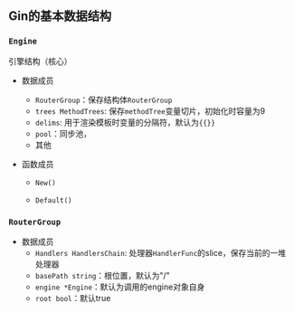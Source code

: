 ## Gin的基本数据结构

### `Engine`
引擎结构（核心）
- 数据成员
    - `RouterGroup`：保存结构体`RouterGroup`
    - `trees MethodTrees`: 保存`methodTree`变量切片，初始化时容量为9
    - `delims`: 用于渲染模板时变量的分隔符，默认为`{{}}`
    - `pool`：同步池，
    - 其他

- 函数成员
    - `New()`
    
    - `Default()`
    
    

### `RouterGroup`
- 数据成员
    - `Handlers HandlersChain`: 处理器`HandlerFunc`的slice，保存当前的一堆处理器
    - `basePath string`：根位置，默认为"/"
    - `engine *Engine`：默认为调用的engine对象自身
    - `root bool`：默认true